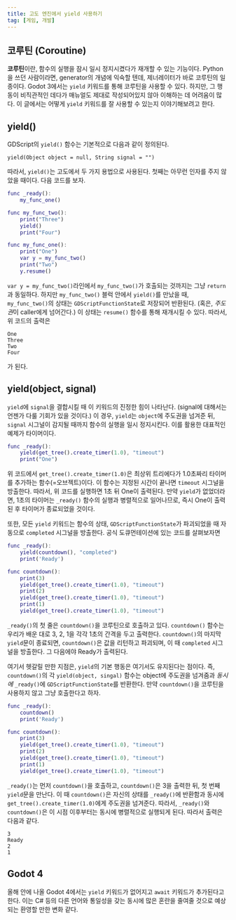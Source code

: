 ```yaml
---
title: 고도 엔진에서 yield 사용하기
tag: [게임, 개발]
---
```


## 코루틴 (Coroutine)

**코루틴**이란, 함수의 실행을 잠시 일시 정지시켰다가 재개할 수 있는 기능이다. Python을 쓰던 사람이라면, generator의 개념에 익숙할 텐데, 제너레이터가 바로 코루틴의 일종이다. Godot 3에서는 `yield` 키워드를 통해 코루틴을 사용할 수 있다. <!--more--> 하지만, 그 행동이 비직관적인 데다가 매뉴얼도 제대로 작성되어있지 않아 이해하는 데 어려움이 많다. 이 글에서는 어떻게 `yield` 키워드를 잘 사용할 수 있는지 이야기해보려고 한다.

## yield()

GDScript의 `yield()` 함수는 기본적으로 다음과 같이 정의된다.

```
yield(Object object = null, String signal = "")
```

따라서, `yield()`는 고도에서 두 가지 용법으로 사용된다. 첫째는 아무런 인자를 주지 않았을 때이다. 다음 코드를 보자.

```gd
func _ready():
    my_func_one()

func my_func_two():
    print("Three")
    yield()
    print("Four")

func my_func_one():
    print("One")
    var y = my_func_two()
    print("Two")
    y.resume()
```

`var y = my_func_two()`라인에서 `my_func_two()`가 호출되는 것까지는 그냥 `return`과 동일하다. 하지만 `my_func_two()` 블럭 안에서 `yield()`를 만났을 때, `my_func_two()`의 상태는 `GDScriptFunctionState`로 저장되어 반환된다. (혹은, *주도권*이 caller에게 넘어간다.) 이 상태는 `resume()` 함수를 통해 재개시킬 수 있다. 따라서, 위 코드의 출력은

```
One
Three
Two
Four
```

가 된다.

## yield(object, signal)

`yield`에 `signal`을 결합시킬 때 이 키워드의 진정한 힘이 나타난다. (signal에 대해서는 언젠가 다룰 기회가 있을 것이다.) 이 경우, `yield`는 `object`에 주도권을 넘겨준 뒤, `signal` 시그널이 감지될 때까지 함수의 실행을 일시 정지시킨다. 이를 활용한 대표적인 예제가 타이머이다.

```gd
func _ready():
    yield(get_tree().create_timer(1.0), "timeout")
    print("One")
```

위 코드에서 `get_tree().create_timer(1.0)`은 최상위 트리에다가 1.0초짜리 타이머를 추가하는 함수(=오브젝트)이다. 이 함수는 지정된 시간이 끝나면 `timeout` 시그널을 방출한다. 따라서, 위 코드를 실행하면 1초 뒤 One이 출력된다. 만약 `yield`가 없었더라면, 1초의 타이머는 `_ready()` 함수의 실행과 병렬적으로 일어나므로, 즉시 One이 출력된 후 타이머가 종료되었을 것이다.

또한, 모든 `yield` 키워드는 함수의 상태, `GDScriptFunctionState`가 파괴되었을 때 자동으로 `completed` 시그널을 방출한다. 공식 도큐먼테이션에 있는 코드를 살펴보자면

```gd
func _ready():
    yield(countdown(), "completed")
    print('Ready')

func countdown():
    print(3)
    yield(get_tree().create_timer(1.0), "timeout")
    print(2)
    yield(get_tree().create_timer(1.0), "timeout")
    print(1)
    yield(get_tree().create_timer(1.0), "timeout")
```

`_ready()`의 첫 줄은 `countdown()`을 코루틴으로 호출하고 있다. `countdown()` 함수는 우리가 배운 대로 3, 2, 1을 각각 1초의 간격을 두고 출력한다. `countdown()`의 마지막 `yield`문이 종료되면, `countdown()`은 값을 리턴하고 파괴되며, 이 때 `completed` 시그널을 방출한다. 그 다음에야 Ready가 출력된다.

여기서 헷갈릴 만한 지점은, `yield`의 기본 행동은 여기서도 유지된다는 점이다. 즉, `countdown()`의 각 `yield(object, singal)` 함수는 object에 주도권을 넘겨줌과 _동시에_ `_ready()`에 `GDScriptFunctionState`를 반환한다. 만약 `countdown()`을 코루틴을 사용하지 않고 그냥 호출한다고 하자.

```gd
func _ready():
    countdown()
    print('Ready')

func countdown():
    print(3)
    yield(get_tree().create_timer(1.0), "timeout")
    print(2)
    yield(get_tree().create_timer(1.0), "timeout")
    print(1)
    yield(get_tree().create_timer(1.0), "timeout")
```

`_ready()`는 먼저 `countdown()`을 호출하고, `countdown()`은 3을 출력한 뒤, 첫 번째 `yield`문을 만난다. 이 때 `countdown()`은 자신의 상태를 `_ready()`에 반환함과 동시에 `get_tree().create_timer(1.0)`에게 주도권을 넘겨준다. 따라서, `_ready()`와 `countdown()`은 이 시점 이후부터는 동시에 병렬적으로 실행되게 된다. 따라서 출력은 다음과 같다.

```
3
Ready
2
1
```

## Godot 4

올해 안에 나올 Godot 4에서는 `yield` 키워드가 없어지고 `await` 키워드가 추가된다고 한다. 이는 C# 등의 다른 언어와 통일성을 갖는 동시에 많은 혼란을 줄여줄 것으로 예상되는 환영할 만한 변화 같다.
